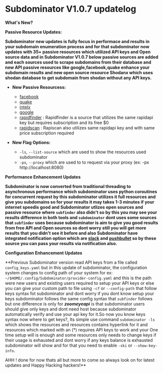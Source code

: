 # Subdominator V1.0.7 updatelog 

**What's New?**

**Passive Resource Updates:**

**Subdominator  new updates is fully focus in performace and results in your subdomain enumeration process
and for that subdominator now updates with 35+ passive resources which utilized API keys and Open source data
and in Subdominator V1.0.7 below passive sources are added and each sources used to scrape subdomains from their
database and new API passive resources like google,facebook,quake enhance your subdomain results and new open source
resource Shodanx which uses shodan database to get subdomain from shodan without any API keys.**


- **New Passive Resourcess:**
    - [facebook](https://developers.facebook.com/)
    - [quake](https://quake.360.cn/)
    - [intelx](https://intelx.io/)
    - [google](https://programmablesearchengine.google.com/controlpanel/create)
    - [rapidfinder](https://rapidapi.com/Glavier/api/subdomain-finder3/pricing) : Rapidfinder is a source that utilizes the same rapidapi key but requires subscription and its free $0
    - [rapidscan](https://rapidapi.com/sedrakpc/api/subdomain-scan1/pricing)    : Rapiscan also utilizes same rapidapi key and with same price subscription required


- **New Flag Options:**

    - `-ls`, `--list-source` which are used to show the resources used subdominator
    - `-px`, `--proxy` which are used to to request via your proxy (ex: -px http://localhost:8080)

**Performance Enhancement Updates**

**Subdominator is now converted from traditional threading to asynchronous performance which subdominator uses python coroutines for concurrent request
by this subdominator utilizes it full resources and give you subdomains so for your results it may takes 1-3 minutes  if your internet speedis good and 
Subdominator utlizes open sources and passive resource where `subfinder` also didn't so by this you may see your results difference in both tools
and `subdominator` dont uses some sources that `subfinder` uses because subdominator is aim to give you good results from free API and Open sources so dont
worry still you will get more results that you didn't see it before and also Subdominator have integrated notification option which are **[slack](https://slack.com/intl/en-in/)** and **[pushbullet](https://pushbullet.com/)** so by these source you can pass your results via notification also.**

**Configuration Enhancement Updates**

**Previous Subdominator version read API keys from a file called `config_keys.yaml` but in this update of subdominator, the configuration system changes
to config path of your system for ex: `~/$HOME/.config/Subdominator/provider-config.yaml` and this is the path were new users and existing users
required to setup your API keys or else you can give your custom path to file using `-cf` or `--config-path` that follow keys syntax fot subdominator and
dont worry if you dont know setup your keys subdominator follows the same config syntax that `subfinder` follows but one difference is only for ***zoomeyeapi*** is
that subdominator users should give only keys and dont need host because subdominator automatically verify and use your api key for it.So now you know keys syntax
now where to get keys?, Its simple use command `subdominator -ls` which shows the resources and resources contains hyperlink for it and resources which marked with
an (*) requires API keys to work and your One time setup will is enough and some resources only needs to change keys if their usage is exhausted and dont worry if
any keys balance is exhausted subdominator will show and for that you need to enable  `-ski` or `--show-key-info`.

AHH ! done for now thats all but more to come so always look on for latest updates and Happy Hacking hackers!**
